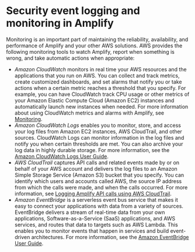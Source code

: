# Security event logging and monitoring in Amplify<a name="monitoring-overview"></a>

Monitoring is an important part of maintaining the reliability, availability, and performance of Amplify and your other AWS solutions\. AWS provides the following monitoring tools to watch Amplify, report when something is wrong, and take automatic actions when appropriate:
+ *Amazon CloudWatch* monitors in real time your AWS resources and the applications that you run on AWS\. You can collect and track metrics, create customized dashboards, and set alarms that notify you or take actions when a certain metric reaches a threshold that you specify\. For example, you can have CloudWatch track CPU usage or other metrics of your Amazon Elastic Compute Cloud \(Amazon EC2\) instances and automatically launch new instances when needed\. For more information about using CloudWatch metrics and alarms with Amplify, see [Monitoring](access-logs.md)\.
+ *Amazon CloudWatch Logs* enables you to monitor, store, and access your log files from Amazon EC2 instances, AWS CloudTrail, and other sources\. CloudWatch Logs can monitor information in the log files and notify you when certain thresholds are met\. You can also archive your log data in highly durable storage\. For more information, see the [Amazon CloudWatch Logs User Guide](https://docs.aws.amazon.com/AmazonCloudWatch/latest/logs/)\.
+ *AWS CloudTrail* captures API calls and related events made by or on behalf of your AWS account and delivers the log files to an Amazon Simple Storage Service \(Amazon S3\) bucket that you specify\. You can identify which users and accounts called AWS, the source IP address from which the calls were made, and when the calls occurred\. For more information, see [Logging Amplify API calls using AWS CloudTrail](logging-using-cloudtrail.md)\.
+ *Amazon EventBridge* is a serverless event bus service that makes it easy to connect your applications with data from a variety of sources\. EventBridge delivers a stream of real\-time data from your own applications, Software\-as\-a\-Service \(SaaS\) applications, and AWS services, and routes that data to targets such as AWS Lambda\. This enables you to monitor events that happen in services and build event\-driven architectures\. For more information, see the [Amazon EventBridge User Guide](https://docs.aws.amazon.com/eventbridge/latest/userguide/)\.